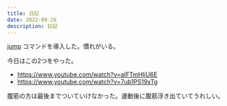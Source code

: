 ```yaml
---
title: 日記
date: 2022-09-26
description: 日記
---
```


[jump](https://github.com/gsamokovarov/jump) コマンドを導入した。慣れがいる。

今日はこの2つをやった。

- https://www.youtube.com/watch?v=aIFTmHljU6E
- https://www.youtube.com/watch?v=7ub1PS19xTg

腹筋の方は最後までついていけなかった。運動後に腹筋浮き出ていてうれしい。
